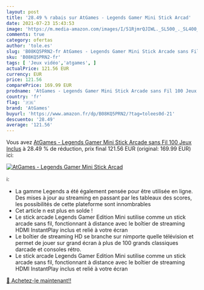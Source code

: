 ```yaml
---
layout: post
title: '28.49 % rabais sur AtGames - Legends Gamer Mini Stick Arcad'
date: 2021-07-23 15:43:53
image: 'https://m.media-amazon.com/images/I/51RjmrQJIWL._SL500_._SL400_.jpg'
comments: true
category: ofertas
author: 'tole.es'
slug: 'B08KQ5PRN2-fr AtGames - Legends Gamer Mini Stick Arcade sans Fil 100...'
sku: 'B08KQ5PRN2-fr'
tags: [ 'Jeux vidéo','atgames', ]
actualPrice: 121.56 EUR
currency: EUR
price: 121.56
comparePrice: 169.99 EUR
prodname: 'AtGames - Legends Gamer Mini Stick Arcade sans Fil 100 Jeux Inclus'
country: 'fr'
flag: '🇫🇷'
brand: 'AtGames'
buyurl: 'https://www.amazon.fr/dp/B08KQ5PRN2/?tag=tolees0d-21'
descuento: '28.49'
average: '121.56'
---
```


Vous avez [AtGames - Legends Gamer Mini Stick Arcade sans Fil 100 Jeux Inclus](https://www.amazon.fr/dp/B08KQ5PRN2/?tag=tolees0d-21)  à  28.49 % de réduction, prix final  121.56 EUR (original: 169.99 EUR) ici:

[![AtGames - Legends Gamer Mini Stick Arcad](https://m.media-amazon.com/images/I/51RjmrQJIWL._SL500_._SL400_.jpg)](https://www.amazon.fr/dp/B08KQ5PRN2/?tag=tolees0d-21)

ℹ️:

- La gamme Legends a été également pensée pour être utilisée en ligne. Des mises à jour au streaming en passant par les tableaux des scores, les possibilités de cette plateforme sont innombrables
- Cet article n est plus en solde !
- Le stick arcade Legends Gamer Edition Mini sutilise comme un stick arcade sans fil, fonctionnant à distance avec le boîtier de streaming HDMI InstantPlay inclus et relié à votre écran
- Le boîtier de streaming HD se branche sur nimporte quelle télévision et permet de jouer sur grand écran à plus de 100 grands classiques darcade et consoles rétro.
- Le stick arcade Legends Gamer Edition Mini sutilise comme un stick arcade sans fil, fonctionnant à distance avec le boîtier de streaming HDMI InstantPlay inclus et relié à votre écran

[🛒 Achetez-le maintenant!!](https://www.amazon.fr/dp/B08KQ5PRN2/?tag=tolees0d-21)

